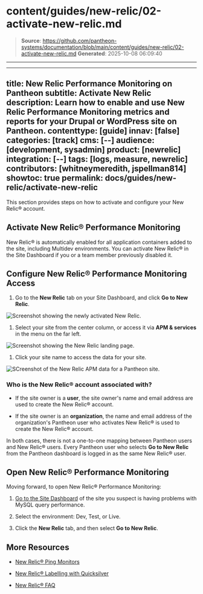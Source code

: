# content/guides/new-relic/02-activate-new-relic.md

> **Source**: https://github.com/pantheon-systems/documentation/blob/main/content/guides/new-relic/02-activate-new-relic.md
> **Generated**: 2025-10-08 06:09:40

---

---
title: New Relic Performance Monitoring on Pantheon
subtitle: Activate New Relic
description: Learn how to enable and use New Relic Performance Monitoring metrics and reports for your Drupal or WordPress site on Pantheon.
contenttype: [guide]
innav: [false]
categories: [track]
cms: [--]
audience: [development, sysadmin]
product: [newrelic]
integration: [--]
tags: [logs, measure, newrelic]
contributors: [whitneymeredith, jspellman814]
showtoc: true
permalink: docs/guides/new-relic/activate-new-relic
---

This section provides steps on how to activate and configure your New Relic&reg; account.

## Activate New Relic&reg; Performance Monitoring

New Relic&reg; is automatically enabled for all application containers added to the site, including Multidev environments. You can activate New Relic&reg; in the Site Dashboard if you or a team member previously disabled it.

<Partial file="new-relic-enabling.md" />


## Configure New Relic&reg; Performance Monitoring Access

1. Go to the <Icon icon="eye" /> **New Relic** tab on your Site Dashboard, and click **Go to New Relic**.

  ![Screenshot showing the newly activated New Relic.](../../../images/integrations/newrelic/new-relic-activated.png)

1. Select your site from the center column, or access it via **APM & services** in the menu on the far left.

  ![Screenshot showing the New Relic landing page.](../../../images/integrations/newrelic/new-relic-get-started.png)

1. Click your site name to access the data for your site.

  ![SCreenshot of the New Relic APM data for a Pantheon site.](../../../images/integrations/newrelic/new-relic-summary.png)



### Who is the New Relic&reg; account associated with?

- If the site owner is a **user**, the site owner's name and email address are used to create the New Relic&reg; account.

- If the site owner is an **organization**, the name and email address of the organization's Pantheon user who activates New Relic&reg; is used to create the New Relic&reg; account.

In both cases, there is not a one-to-one mapping between Pantheon users and New Relic&reg; users. Every Pantheon user who selects **Go to New Relic** from the Pantheon dashboard is logged in as the same New Relic&reg; user.

## Open New Relic&reg; Performance Monitoring

Moving forward, to open New Relic&reg; Performance Monitoring:

1. [Go to the Site Dashboard](/guides/account-mgmt/workspace-sites-teams/sites#site-dashboard) of the site you suspect is having problems with MySQL query performance.

2. Select the environment: Dev, Test, or Live.

3. Click the **New Relic** tab, and then select **Go to New Relic**.

## More Resources

- [New Relic&reg; Ping Monitors](/guides/pagerduty/monitor/)

- [New Relic&reg; Labelling with Quicksilver](/guides/new-relic/new-relic-quicksilver)

- [New Relic&reg; FAQ](/guides/new-relic/new-relic-faq)
